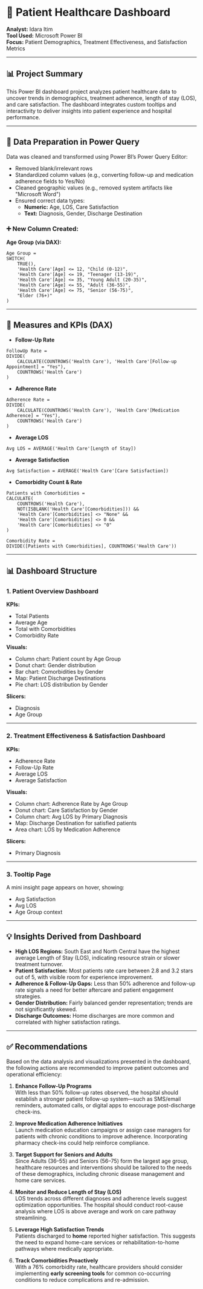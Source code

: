 # 🏥 Patient Healthcare Dashboard

**Analyst:** Idara Itim  
**Tool Used:** Microsoft Power BI  
**Focus:** Patient Demographics, Treatment Effectiveness, and Satisfaction Metrics  

---

## 📊 Project Summary

This Power BI dashboard project analyzes patient healthcare data to uncover trends in demographics, treatment adherence, length of stay (LOS), and care satisfaction. The dashboard integrates custom tooltips and interactivity to deliver insights into patient experience and hospital performance.

---

## 🧹 Data Preparation in Power Query

Data was cleaned and transformed using Power BI’s Power Query Editor:

- Removed blank/irrelevant rows
- Standardized column values (e.g., converting follow-up and medication adherence fields to Yes/No)
- Cleaned geographic values (e.g., removed system artifacts like "Microsoft Word")
- Ensured correct data types:
  - **Numeric:** Age, LOS, Care Satisfaction
  - **Text:** Diagnosis, Gender, Discharge Destination

### ➕ New Column Created:

**Age Group (via DAX):**
```DAX
Age Group = 
SWITCH(
    TRUE(),
    'Health Care'[Age] <= 12, "Child (0-12)",
    'Health Care'[Age] <= 19, "Teenager (13-19)",
    'Health Care'[Age] <= 35, "Young Adult (20-35)",
    'Health Care'[Age] <= 55, "Adult (36-55)",
    'Health Care'[Age] <= 75, "Senior (56-75)",
    "Elder (76+)"
)
```

---

## 📐 Measures and KPIs (DAX)

- **Follow-Up Rate**
```DAX
FollowUp Rate = 
DIVIDE(
    CALCULATE(COUNTROWS('Health Care'), 'Health Care'[Follow-up Appointment] = "Yes"),
    COUNTROWS('Health Care')
)
```

- **Adherence Rate**
```DAX
Adherence Rate = 
DIVIDE(
    CALCULATE(COUNTROWS('Health Care'), 'Health Care'[Medication Adherence] = "Yes"),
    COUNTROWS('Health Care')
)
```

- **Average LOS**
```DAX
Avg LOS = AVERAGE('Health Care'[Length of Stay])
```

- **Average Satisfaction**
```DAX
Avg Satisfaction = AVERAGE('Health Care'[Care Satisfaction])
```

- **Comorbidity Count & Rate**
```DAX
Patients with Comorbidities = 
CALCULATE(
    COUNTROWS('Health Care'),
    NOT(ISBLANK('Health Care'[Comorbidities])) &&
    'Health Care'[Comorbidities] <> "None" &&
    'Health Care'[Comorbidities] <> 0 &&
    'Health Care'[Comorbidities] <> "0"
)

Comorbidity Rate = 
DIVIDE([Patients with Comorbidities], COUNTROWS('Health Care'))
```

---

## 📊 Dashboard Structure

### 1. Patient Overview Dashboard

**KPIs:**
- Total Patients
- Average Age
- Total with Comorbidities
- Comorbidity Rate

**Visuals:**
- Column chart: Patient count by Age Group
- Donut chart: Gender distribution
- Bar chart: Comorbidities by Gender
- Map: Patient Discharge Destinations
- Pie chart: LOS distribution by Gender

**Slicers:**
- Diagnosis
- Age Group

---

### 2. Treatment Effectiveness & Satisfaction Dashboard

**KPIs:**
- Adherence Rate
- Follow-Up Rate
- Average LOS
- Average Satisfaction

**Visuals:**
- Column chart: Adherence Rate by Age Group
- Donut chart: Care Satisfaction by Gender
- Column chart: Avg LOS by Primary Diagnosis
- Map: Discharge Destination for satisfied patients
- Area chart: LOS by Medication Adherence

**Slicers:**
- Primary Diagnosis

---

### 3. Tooltip Page

A mini insight page appears on hover, showing:
- Avg Satisfaction
- Avg LOS
- Age Group context

---

## 💡 Insights Derived from Dashboard

- **High LOS Regions:** South East and North Central have the highest average Length of Stay (LOS), indicating resource strain or slower treatment turnover.
- **Patient Satisfaction:** Most patients rate care between 2.8 and 3.2 stars out of 5, with visible room for experience improvement.
- **Adherence & Follow-Up Gaps:** Less than 50% adherence and follow-up rate signals a need for better aftercare and patient engagement strategies.
- **Gender Distribution:** Fairly balanced gender representation; trends are not significantly skewed.
- **Discharge Outcomes:** Home discharges are more common and correlated with higher satisfaction ratings.

---

## ✅ Recommendations

Based on the data analysis and visualizations presented in the dashboard, the following actions are recommended to improve patient outcomes and operational efficiency:

1. **Enhance Follow-Up Programs**  
   With less than 50% follow-up rates observed, the hospital should establish a stronger patient follow-up system—such as SMS/email reminders, automated calls, or digital apps to encourage post-discharge check-ins.

2. **Improve Medication Adherence Initiatives**  
   Launch medication education campaigns or assign case managers for patients with chronic conditions to improve adherence. Incorporating pharmacy check-ins could help reinforce compliance.

3. **Target Support for Seniors and Adults**  
   Since Adults (36–55) and Seniors (56–75) form the largest age group, healthcare resources and interventions should be tailored to the needs of these demographics, including chronic disease management and home care services.

4. **Monitor and Reduce Length of Stay (LOS)**  
   LOS trends across different diagnoses and adherence levels suggest optimization opportunities. The hospital should conduct root-cause analysis where LOS is above average and work on care pathway streamlining.

5. **Leverage High Satisfaction Trends**  
   Patients discharged to **home** reported higher satisfaction. This suggests the need to expand home-care services or rehabilitation-to-home pathways where medically appropriate.

6. **Track Comorbidities Proactively**  
   With a 76% comorbidity rate, healthcare providers should consider implementing **early screening tools** for common co-occurring conditions to reduce complications and re-admission.
